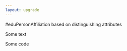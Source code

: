 ```yaml
---
layout: upgrade
---
```


#eduPersonAffiliation based on distinguishing attributes

Some text

Some code